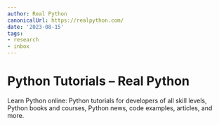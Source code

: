 ```yaml
---
author: Real Python
canonicalUrl: https://realpython.com/
date: '2023-08-15'
tags:
- research
- inbox
---
```


# Python Tutorials – Real Python

Learn Python online: Python tutorials for developers of all skill levels, Python books and courses, Python news, code examples, articles, and more.